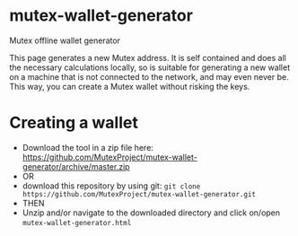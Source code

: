# mutex-wallet-generator
Mutex offline wallet generator

This page generates a new Mutex address. It is self contained and does all the necessary calculations locally, so is suitable for generating a new wallet on a machine that is not connected to the network, and may even never be. This way, you can create a Mutex wallet without risking the keys. 


# Creating a wallet
- Download the tool in a zip file here: https://github.com/MutexProject/mutex-wallet-generator/archive/master.zip
- OR
- download this repository by using git: `git clone https://github.com/MutexProject/mutex-wallet-generator.git`
- THEN
- Unzip and/or navigate to the downloaded directory and click on/open `mutex-wallet-generator.html`